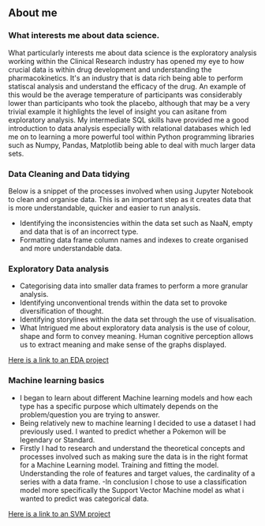 ## About me

### What interests me about data science.
What particularly interests me about data science is the exploratory analysis working within the Clinical Research industry has opened my eye to how crucial data is within drug development and understanding the pharmacokinetics. It's an industry that is data rich being able to perform statiscal analysis and understand the efficacy of the drug. An example of this would be the average temperature of participants was considerably lower than participants who took the placebo, although that may be a very trivial example it highlights the level of insight you can asitane from exploratory analysis.
My intermediate SQL skills have provided me a good introduction to data analysis especially with relational databases which led me on to learning a more powerful tool within
Python programming libraries such as Numpy, Pandas, Matplotlib being able to deal with much larger data sets.

### Data Cleaning and Data tidying

Below is a snippet of the processes involved when using Jupyter Notebook to clean and organise data. This is an important step as it creates data that is more understandable,
quicker and easier to run analysis.

- Identifying the inconsistencies within the data set such as NaaN, empty and data that is of an incorrect type.
- Formatting data frame column names and indexes to create organised and more understandable data.



### Exploratory Data analysis
- Categorising data into smaller data frames to perform a more granular analysis.
- Identifying unconventional trends within  the data set to provoke diversification of thought.
- Identifying storylines within the data set through the use of visualisation.
- What Intrigued me about exploratory data analysis is the use of colour, shape and form to convey meaning. Human cognitive perception allows us to extract meaning and make sense of the graphs displayed.


[Here is a link to an EDA project](https://github.com/dwellin98/dwellin98.github.io/blob/master/Pokemon%20EBA.ipynb)


### Machine learning basics
- I began to learn about different Machine learning models and how each type has a specific purpose which ultimately depends on the problem/question you are trying to answer.
- Being relatively new to machine learning I decided to  use a dataset I had previously used. I wanted to predict whether a Pokemon will be legendary or Standard.
- Firstly I had to research and understand the theoretical concepts and processes involved such as making sure the data is in the right format for a Machine Learning model.    Training and fitting the model. Understanding the role of features and target values, the cardinality of a series with a data frame. 
-In conclusion I chose to use a classification model more specifically the Support Vector Machine model as what i wanted to predict was categorical data.

[Here is a link to an SVM project](https://github.com/dwellin98/dwellin98.github.io/blob/master/Pokemon%20SVM.ipynb)


